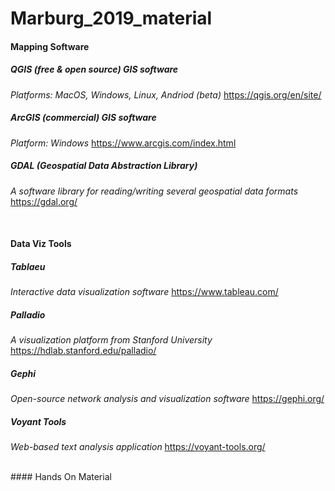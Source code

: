 # Marburg_2019_material

#### Mapping Software

##### QGIS (free & open source) GIS software
*Platforms: MacOS, Windows, Linux, Andriod (beta)*
https://qgis.org/en/site/

##### ArcGIS (commercial) GIS software
*Platform: Windows*
https://www.arcgis.com/index.html

##### GDAL (Geospatial Data Abstraction Library)
*A software library for reading/writing several geospatial data formats*
https://gdal.org/

<br>

#### Data Viz Tools

##### Tablaeu
*Interactive data visualization software*
https://www.tableau.com/

##### Palladio
*A visualization platform from Stanford University*
https://hdlab.stanford.edu/palladio/

##### Gephi
*Open-source network analysis and visualization software*
https://gephi.org/

##### Voyant Tools
*Web-based text analysis application*
https://voyant-tools.org/

<br>
#### Hands On Material
